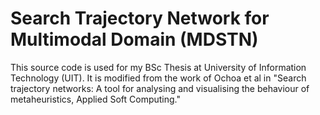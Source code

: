 # Search Trajectory Network for Multimodal Domain (MDSTN)

This source code is used for my BSc Thesis at University of Information Technology (UIT). It is modified from the work of Ochoa et al in "Search trajectory networks: A tool for analysing and visualising the behaviour of metaheuristics, Applied Soft Computing."
